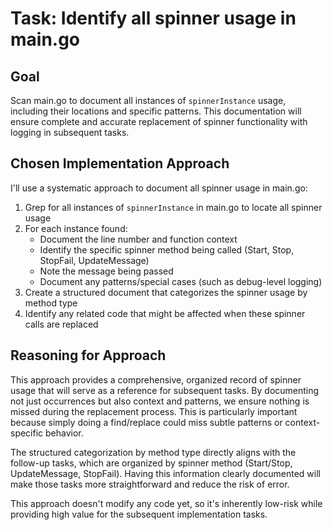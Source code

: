 # Task: Identify all spinner usage in main.go

## Goal
Scan main.go to document all instances of `spinnerInstance` usage, including their locations and specific patterns. This documentation will ensure complete and accurate replacement of spinner functionality with logging in subsequent tasks.

## Chosen Implementation Approach
I'll use a systematic approach to document all spinner usage in main.go:

1. Grep for all instances of `spinnerInstance` in main.go to locate all spinner usage
2. For each instance found:
   - Document the line number and function context
   - Identify the specific spinner method being called (Start, Stop, StopFail, UpdateMessage)
   - Note the message being passed
   - Document any patterns/special cases (such as debug-level logging)
3. Create a structured document that categorizes the spinner usage by method type
4. Identify any related code that might be affected when these spinner calls are replaced

## Reasoning for Approach
This approach provides a comprehensive, organized record of spinner usage that will serve as a reference for subsequent tasks. By documenting not just occurrences but also context and patterns, we ensure nothing is missed during the replacement process. This is particularly important because simply doing a find/replace could miss subtle patterns or context-specific behavior.

The structured categorization by method type directly aligns with the follow-up tasks, which are organized by spinner method (Start/Stop, UpdateMessage, StopFail). Having this information clearly documented will make those tasks more straightforward and reduce the risk of error.

This approach doesn't modify any code yet, so it's inherently low-risk while providing high value for the subsequent implementation tasks.
